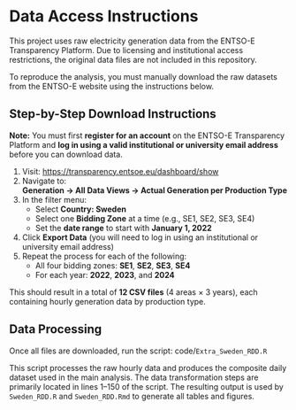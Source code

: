 # Data Access Instructions

This project uses raw electricity generation data from the ENTSO-E Transparency Platform. Due to licensing and institutional access restrictions, the original data files are not included in this repository.

To reproduce the analysis, you must manually download the raw datasets from the ENTSO-E website using the instructions below.

## Step-by-Step Download Instructions

**Note:** You must first **register for an account** on the ENTSO-E Transparency Platform and **log in using a valid institutional or university email address** before you can download data.

1. Visit: https://transparency.entsoe.eu/dashboard/show  
2. Navigate to:  
   **Generation → All Data Views → Actual Generation per Production Type**
3. In the filter menu:
   - Select **Country: Sweden**
   - Select one **Bidding Zone** at a time (e.g., SE1, SE2, SE3, SE4)
   - Set the **date range** to start with **January 1, 2022**
4. Click **Export Data** (you will need to log in using an institutional or university email address)
5. Repeat the process for each of the following:
   - All four bidding zones: **SE1**, **SE2**, **SE3**, **SE4**
   - For each year: **2022**, **2023**, and **2024**

This should result in a total of **12 CSV files** (4 areas × 3 years), each containing hourly generation data by production type.

## Data Processing

Once all files are downloaded, run the script: code/`Extra_Sweden_RDD.R`

This script processes the raw hourly data and produces the composite daily dataset used in the main analysis. The data transformation steps are primarily located in lines 1–150 of the script. The resulting output is used by `Sweden_RDD.R` and `Sweden_RDD.Rmd` to generate all tables and figures.




